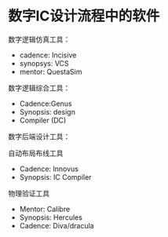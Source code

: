 # 数字IC设计流程中的软件
数字逻辑仿真工具：

*   cadence: Incisive
*   synopsys: VCS
*   mentor: QuestaSim

数字逻辑综合工具：

*   Cadence:Genus
*   Synopsis: design
*   Compiler (DC)

数字后端设计工具：

自动布局布线工具

*   Cadence: Innovus
*   Synopsis: IC Compiler

物理验证工具

*   Mentor: Calibre
*   Synopsis: Hercules
*   Cadence: Diva/dracula